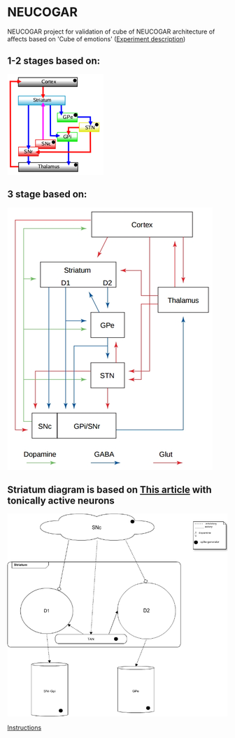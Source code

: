 # NEUCOGAR
NEUCOGAR project for validation of cube of NEUCOGAR architecture of affects based on 'Cube of emotions' ([Experiment description](./experiment_description.md))

## 1-2 stages based on:
![Dopamine pathway: schema of Albin & him colleagues](./nest/step_1/BG_generators.png)

## 3 stage based on:
![Dopamine pathway: advanced schema based on modern discoveries in cognitive neuroscience](./nest/step_3/Basal-ganglia-advanced.jpg)

## Striatum diagram is based on [This article](http://www.ncbi.nlm.nih.gov/pubmed/20521851 "A computational model of how cholinergic interneurons protect striatal-dependent learning.") with tonically active neurons

![striatum diagram](./nest/step_2/Striatum_D1_D2.png)

[Instructions](./Instruction.md)
